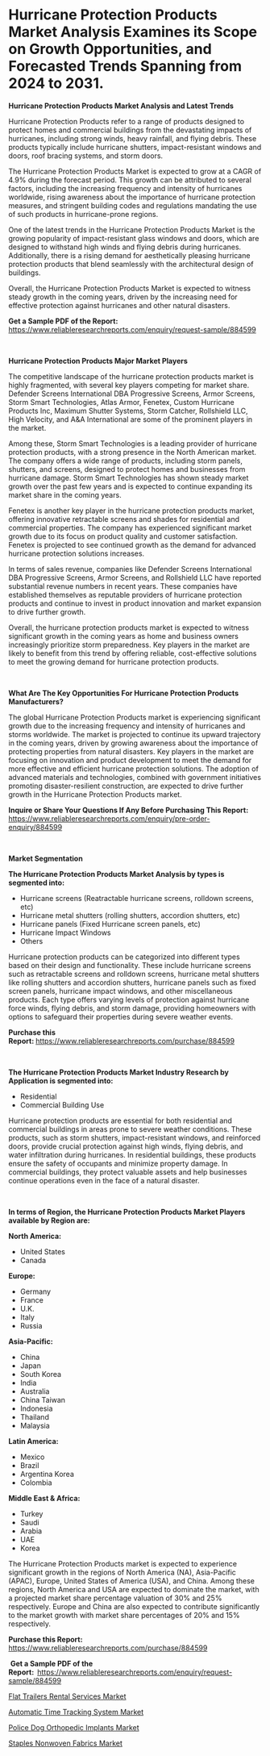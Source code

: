 <p><h1>Hurricane Protection Products Market Analysis Examines its Scope on Growth Opportunities, and Forecasted Trends Spanning from 2024 to 2031.</h1></p><p><strong>Hurricane Protection Products Market Analysis and Latest Trends</strong></p>
<p><p>Hurricane Protection Products refer to a range of products designed to protect homes and commercial buildings from the devastating impacts of hurricanes, including strong winds, heavy rainfall, and flying debris. These products typically include hurricane shutters, impact-resistant windows and doors, roof bracing systems, and storm doors.</p><p>The Hurricane Protection Products Market is expected to grow at a CAGR of 4.9% during the forecast period. This growth can be attributed to several factors, including the increasing frequency and intensity of hurricanes worldwide, rising awareness about the importance of hurricane protection measures, and stringent building codes and regulations mandating the use of such products in hurricane-prone regions.</p><p>One of the latest trends in the Hurricane Protection Products Market is the growing popularity of impact-resistant glass windows and doors, which are designed to withstand high winds and flying debris during hurricanes. Additionally, there is a rising demand for aesthetically pleasing hurricane protection products that blend seamlessly with the architectural design of buildings.</p><p>Overall, the Hurricane Protection Products Market is expected to witness steady growth in the coming years, driven by the increasing need for effective protection against hurricanes and other natural disasters.</p></p>
<p><strong>Get a Sample PDF of the Report:&nbsp;</strong> <a href="https://www.reliableresearchreports.com/enquiry/request-sample/884599">https://www.reliableresearchreports.com/enquiry/request-sample/884599</a></p>
<p>&nbsp;</p>
<p><strong>Hurricane Protection Products Major Market Players</strong></p>
<p><p>The competitive landscape of the hurricane protection products market is highly fragmented, with several key players competing for market share. Defender Screens International DBA Progressive Screens, Armor Screens, Storm Smart Technologies, Atlas Armor, Fenetex, Custom Hurricane Products Inc, Maximum Shutter Systems, Storm Catcher, Rollshield LLC, High Velocity, and A&A International are some of the prominent players in the market.</p><p>Among these, Storm Smart Technologies is a leading provider of hurricane protection products, with a strong presence in the North American market. The company offers a wide range of products, including storm panels, shutters, and screens, designed to protect homes and businesses from hurricane damage. Storm Smart Technologies has shown steady market growth over the past few years and is expected to continue expanding its market share in the coming years.</p><p>Fenetex is another key player in the hurricane protection products market, offering innovative retractable screens and shades for residential and commercial properties. The company has experienced significant market growth due to its focus on product quality and customer satisfaction. Fenetex is projected to see continued growth as the demand for advanced hurricane protection solutions increases.</p><p>In terms of sales revenue, companies like Defender Screens International DBA Progressive Screens, Armor Screens, and Rollshield LLC have reported substantial revenue numbers in recent years. These companies have established themselves as reputable providers of hurricane protection products and continue to invest in product innovation and market expansion to drive further growth.</p><p>Overall, the hurricane protection products market is expected to witness significant growth in the coming years as home and business owners increasingly prioritize storm preparedness. Key players in the market are likely to benefit from this trend by offering reliable, cost-effective solutions to meet the growing demand for hurricane protection products.</p></p>
<p>&nbsp;</p>
<p><strong>What Are The Key Opportunities For Hurricane Protection Products Manufacturers?</strong></p>
<p><p>The global Hurricane Protection Products market is experiencing significant growth due to the increasing frequency and intensity of hurricanes and storms worldwide. The market is projected to continue its upward trajectory in the coming years, driven by growing awareness about the importance of protecting properties from natural disasters. Key players in the market are focusing on innovation and product development to meet the demand for more effective and efficient hurricane protection solutions. The adoption of advanced materials and technologies, combined with government initiatives promoting disaster-resilient construction, are expected to drive further growth in the Hurricane Protection Products market.</p></p>
<p><strong>Inquire or Share Your Questions If Any Before Purchasing This Report:</strong> <a href="https://www.reliableresearchreports.com/enquiry/pre-order-enquiry/884599">https://www.reliableresearchreports.com/enquiry/pre-order-enquiry/884599</a></p>
<p>&nbsp;</p>
<p><strong>Market Segmentation</strong></p>
<p><strong>The Hurricane Protection Products Market Analysis by types is segmented into:</strong></p>
<p><ul><li>Hurricane screens (Reatractable hurricane screens, rolldown screens, etc)</li><li>Hurricane metal shutters (rolling shutters, accordion shutters, etc)</li><li>Hurricane panels (Fixed Hurricane screen panels, etc)</li><li>Hurricane Impact Windows</li><li>Others</li></ul></p>
<p><p>Hurricane protection products can be categorized into different types based on their design and functionality. These include hurricane screens such as retractable screens and rolldown screens, hurricane metal shutters like rolling shutters and accordion shutters, hurricane panels such as fixed screen panels, hurricane impact windows, and other miscellaneous products. Each type offers varying levels of protection against hurricane force winds, flying debris, and storm damage, providing homeowners with options to safeguard their properties during severe weather events.</p></p>
<p><strong>Purchase this Report:&nbsp;</strong><a href="https://www.reliableresearchreports.com/purchase/884599">https://www.reliableresearchreports.com/purchase/884599</a></p>
<p>&nbsp;</p>
<p><strong>The Hurricane Protection Products Market Industry Research by Application is segmented into:</strong></p>
<p><ul><li>Residential</li><li>Commercial Building Use</li></ul></p>
<p><p>Hurricane protection products are essential for both residential and commercial buildings in areas prone to severe weather conditions. These products, such as storm shutters, impact-resistant windows, and reinforced doors, provide crucial protection against high winds, flying debris, and water infiltration during hurricanes. In residential buildings, these products ensure the safety of occupants and minimize property damage. In commercial buildings, they protect valuable assets and help businesses continue operations even in the face of a natural disaster.</p></p>
<p>&nbsp;</p>
<p><strong>In terms of Region, the Hurricane Protection Products Market Players available by Region are:</strong></p>
<p>
    <p> <strong> North America: </strong>
        <ul>
            <li>United States</li>
            <li>Canada</li>
        </ul>
        </p> 
    <p> <strong> Europe: </strong>
        <ul>
            <li>Germany</li>
            <li>France</li>
            <li>U.K.</li>
            <li>Italy</li>
            <li>Russia</li>
        </ul>
        </p> 
    <p> <strong> Asia-Pacific: </strong>
        <ul>
            <li>China</li>
            <li>Japan</li>
            <li>South Korea</li>
            <li>India</li>
            <li>Australia</li>
            <li>China Taiwan</li>
            <li>Indonesia</li>
            <li>Thailand</li>
            <li>Malaysia</li>
        </ul>
        </p> 
    <p> <strong> Latin America: </strong>
        <ul>
            <li>Mexico</li>
            <li>Brazil</li>
            <li>Argentina Korea</li>
            <li>Colombia</li>
        </ul>
        </p> 
    <p> <strong> Middle East & Africa: </strong>
        <ul>
            <li>Turkey</li>
            <li>Saudi</li>
            <li>Arabia</li>
            <li>UAE</li>
            <li>Korea</li>
        </ul>
    </p>
    </p>
<p><p>The Hurricane Protection Products market is expected to experience significant growth in the regions of North America (NA), Asia-Pacific (APAC), Europe, United States of America (USA), and China. Among these regions, North America and USA are expected to dominate the market, with a projected market share percentage valuation of 30% and 25% respectively. Europe and China are also expected to contribute significantly to the market growth with market share percentages of 20% and 15% respectively.</p></p>
<p><strong>Purchase this Report: </strong><a href="https://www.reliableresearchreports.com/purchase/884599">https://www.reliableresearchreports.com/purchase/884599</a></p>
<p>&nbsp;<strong>Get a Sample PDF of the Report:&nbsp;&nbsp;</strong><a href="https://www.reliableresearchreports.com/enquiry/request-sample/884599">https://www.reliableresearchreports.com/enquiry/request-sample/884599</a></p>
<p><strong></strong></p>
<p><p><a href="https://view.publitas.com/reportprime-1/flat-trailers-rental-services-market-insights-market-players-and-forecast-till-2030/">Flat Trailers Rental Services Market</a></p><p><a href="https://view.publitas.com/reportprime-1/automatic-time-tracking-system-market-research-report-the-key-to-successful-business-strategy-forecasted-for-period-from-2023-2030/">Automatic Time Tracking System Market</a></p><p><a href="https://view.publitas.com/reportprime-1/police-dog-orthopedic-implants-market-size-market-share-and-global-market-analysis-report-2023-2030/">Police Dog Orthopedic Implants Market</a></p><p><a href="https://natural-crush-b99.notion.site/Staples-Nonwoven-Fabrics-Market-Share-Market-New-Trends-Analysis-Report-By-Type-By-Application-B-488d0ad9e8fe4f54898e19b8572e985c">Staples Nonwoven Fabrics Market</a></p></p>